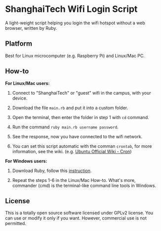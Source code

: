 # ShanghaiTech Wifi Login Script

A light-weight script helping you login the wifi hotspot without a web browser, written by Ruby.

## Platform

Best for Linux microcomputer (e.g. Raspberry Pi) and Linux/Mac PC.

## How-to

**For Linux/Mac users:**

1. Connect to "ShanghaiTech" or "guest" wifi in the campus, with your device.

2. Download the file `main.rb` and put it into a custom folder.

3. Open the terminal, then enter the folder in step 1 with `cd` command.

4. Run the command `ruby main.rb username password`.

5. See the response, now you have connected to the wifi network.

6. You can set this script automatic with the comman `crontab`, for more information, see the wiki. (e.g. <a href="https://help.ubuntu.com/community/CronHowto" target="_blank">Ubuntu Official Wiki - Cron</a>)

**For Windows users:**

1. Download Ruby, follow this <a href="https://www.ruby-lang.org/en/documentation/installation/" target="_blank">instruction</a>.

2. Repeat the steps 1-6 in the Linux/Mac How-to. What's more, commander (cmd) is the terminal-like command line tools in Windows.

## License

This is a totally open source software licensed under GPLv2 license. You can use or modify it only if you want. However, commercial use is not permitted.